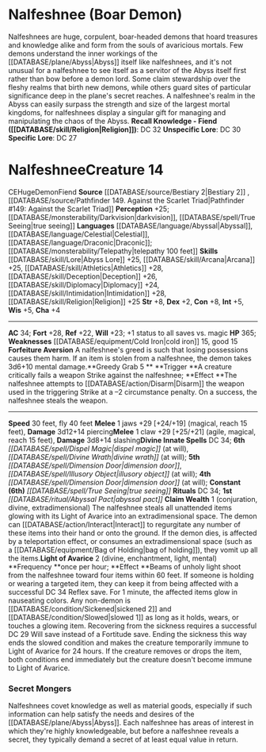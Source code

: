 ﻿---
id: '481'
name: Nalfeshnee
source: '[[DATABASE/source/Pathfinder 149. Against the Scarlet Triad|Pathfinder #149:
  Against the Scarlet Triad]]'

---
# Nalfeshnee (Boar Demon)

Nalfeshnees are huge, corpulent, boar-headed demons that hoard treasures and knowledge alike and form from the souls of avaricious mortals. Few demons understand the inner workings of the [[DATABASE/plane/Abyss|Abyss]] itself like nalfeshnees, and it's not unusual for a nalfeshnee to see itself as a servitor of the Abyss itself first rather than bow before a demon lord. Some claim stewardship over the fleshy realms that birth new demons, while others guard sites of particular significance deep in the plane's secret reaches. A nalfeshnee's realm in the Abyss can easily surpass the strength and size of the largest mortal kingdoms, for nalfeshnees display a singular gift for managing and manipulating the chaos of the Abyss.
**Recall Knowledge - Fiend ([[DATABASE/skill/Religion|Religion]])**: DC 32
**Unspecific Lore**: DC 30
**Specific Lore**: DC 27

# Nalfeshnee<span class="item-type">Creature 14</span>

<span class="trait-alignment item-trait">CE</span><span class="trait-size item-trait">Huge</span><span class="item-trait">Demon</span><span class="item-trait">Fiend</span>
**Source** [[DATABASE/source/Bestiary 2|Bestiary 2]] , [[DATABASE/source/Pathfinder 149. Against the Scarlet Triad|Pathfinder #149: Against the Scarlet Triad]]
**Perception** +25; [[DATABASE/monsterability/Darkvision|darkvision]], [[DATABASE/spell/True Seeing|true seeing]]
**Languages** [[DATABASE/language/Abyssal|Abyssal]], [[DATABASE/language/Celestial|Celestial]], [[DATABASE/language/Draconic|Draconic]]; [[DATABASE/monsterability/Telepathy|telepathy 100 feet]]
**Skills** [[DATABASE/skill/Lore|Abyss Lore]] +25, [[DATABASE/skill/Arcana|Arcana]] +25, [[DATABASE/skill/Athletics|Athletics]] +28, [[DATABASE/skill/Deception|Deception]] +26, [[DATABASE/skill/Diplomacy|Diplomacy]] +24, [[DATABASE/skill/Intimidation|Intimidation]] +28, [[DATABASE/skill/Religion|Religion]] +25
**Str** +8, **Dex** +2, **Con** +8, **Int** +5, **Wis** +5, **Cha** +4

---
**AC** 34; **Fort** +28, **Ref** +22, **Will** +23; +1 status to all saves vs. magic
**HP** 365; **Weaknesses** [[DATABASE/equipment/Cold Iron|cold iron]] 15, good 15
<span class="in-box-ability">**Forfeiture Aversion** A nalfeshnee's greed is such that losing possessions causes them harm. If an item is stolen from a nalfeshnee, the demon takes 3d6+10 mental damage.</span><span class="in-box-ability">**Greedy Grab <span class="action-icon">5</span> ** **Trigger **A creature critically fails a weapon Strike against the nalfeshnee; **Effect **The nalfeshnee attempts to [[DATABASE/action/Disarm|Disarm]] the weapon used in the triggering Strike at a –2 circumstance penalty. On a success, the nalfeshnee steals the weapon.</span>

---
**Speed** 30 feet, fly 40 feet
<span class="in-box-ability">**Melee** <span class="action-icon">1</span> jaws +29 [+24/+19] (magical, reach 15 feet), **Damage** 3d12+14 piercing</span><span class="in-box-ability">**Melee** <span class="action-icon">1</span> claw +29 [+25/+21] (agile, magical, reach 15 feet), **Damage** 3d8+14 slashing</span>**Divine Innate Spells** DC 34; **6th** _[[DATABASE/spell/Dispel Magic|dispel magic]]_ (at will), _[[DATABASE/spell/Divine Wrath|divine wrath]]_ (at will); **5th** _[[DATABASE/spell/Dimension Door|dimension door]]_, _[[DATABASE/spell/Illusory Object|illusory object]]_ (at will); **4th** _[[DATABASE/spell/Dimension Door|dimension door]]_ (at will); **Constant** **(6th)** _[[DATABASE/spell/True Seeing|true seeing]]_
**Rituals** DC 34; **1st** _[[DATABASE/ritual/Abyssal Pact|abyssal pact]]_
<span class="in-box-ability">**Claim Wealth** <span class="action-icon">1</span> (conjuration, divine, extradimensional) The nalfeshnee steals all unattended items glowing with its Light of Avarice into an extradimensional space. The demon can [[DATABASE/action/Interact|Interact]] to regurgitate any number of these items into their hand or onto the ground. If the demon dies, is affected by a teleportation effect, or consumes an extradimensional space (such as a [[DATABASE/equipment/Bag of Holding|bag of holding]]), they vomit up all the items.</span><span class="in-box-ability">**Light of Avarice** <span class="action-icon">2</span> (divine, enchantment, light, mental) **Frequency **once per hour; **Effect **Beams of unholy light shoot from the nalfeshnee toward four items within 60 feet. If someone is holding or wearing a targeted item, they can keep it from being affected with a successful DC 34 Reflex save. For 1 minute, the affected items glow in nauseating colors. Any non-demon is [[DATABASE/condition/Sickened|sickened 2]] and [[DATABASE/condition/Slowed|slowed 1]] as long as it holds, wears, or touches a glowing item. Recovering from the sickness requires a successful DC 29 Will save instead of a Fortitude save. Ending the sickness this way ends the slowed condition and makes the creature temporarily immune to Light of Avarice for 24 hours. If the creature removes or drops the item, both conditions end immediately but the creature doesn't become immune to Light of Avarice.</span>

###  Secret Mongers

Nalfeshnees covet knowledge as well as material goods, especially if such information can help satisfy the needs and desires of the [[DATABASE/plane/Abyss|Abyss]]. Each nalfeshnee has areas of interest in which they're highly knowledgeable, but before a nalfeshnee reveals a secret, they typically demand a secret of at least equal value in return.